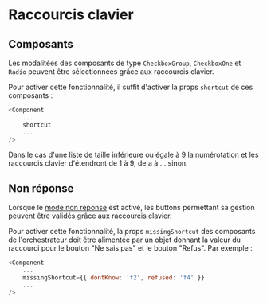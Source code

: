 # Raccourcis clavier

## Composants

Les modalitées des composants de type `CheckboxGroup`, `CheckboxOne` et `Radio` peuvent être sélectionnées grâce aux raccourcis clavier.

Pour activer cette fonctionnalité, il suffit d'activer la props `shortcut` de ces composants :

```javascript
<Component
    ...
    shortcut
    ...
/>
```

Dans le cas d'une liste de taille inférieure ou égale à 9 la numérotation et les raccourcis clavier d'étendront de 1 à 9, de a à ... sinon.

## Non réponse

Lorsque le [mode non réponse](./missing.md) est activé, les buttons permettant sa gestion peuvent être validés grâce aux raccourcis clavier.

Pour activer cette fonctionnalité, la props `missingShortcut` des composants de l'orchestrateur doit être alimentée par un objet donnant la valeur du raccourci pour le bouton "Ne sais pas" et le bouton "Refus". Par exemple :

```javascript
<Component
    ...
    missingShortcut={{ dontKnow: 'f2', refused: 'f4' }}
    ...
/>
```
